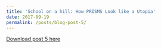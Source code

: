 ```yaml
---
title: 'School on a hill: How PRISMS Look like a Utopia'
date: 2017-09-19
permalink: /posts/blog-post-5/
---
```


<a href = "http://chengguo2000.github.io/files/Blog-Posts/5_-_School_on_a_hill__How_PRISMS_looks_like_an_Utopia.pdf">Download post 5 here</a>